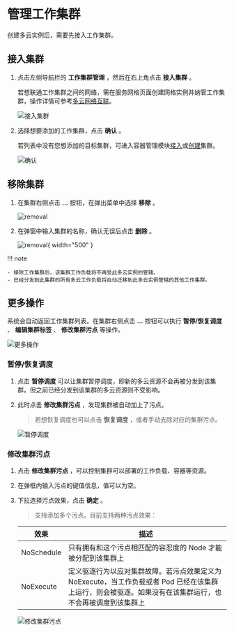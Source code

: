 # 管理工作集群

创建多云实例后，需要先接入工作集群。

## 接入集群

1. 点击左侧导航栏的 __工作集群管理__ ，然后在右上角点击 __接入集群__ 。

    若想联通工作集群之间的网络，需在服务网格页面创建网格实例并纳管工作集群，操作详情可参考[多云网络互联](../mspider/user-guide/multicluster/cluster-interconnect.md)。

    ![接入集群](https://docs.daocloud.io/daocloud-docs-images/docs/kairship/images/workload-fuwu.png)

2. 选择想要添加的工作集群，点击 __确认__ 。

    若列表中没有您想添加的目标集群，可进入容器管理模块[接入](../kpanda/user-guide/clusters/integrate-cluster.md)或[创建](../kpanda/user-guide/clusters/create-cluster.md)集群。

    ![确认](https://docs.daocloud.io/daocloud-docs-images/docs/kairship/images/joincluster02.png)

## 移除集群

1. 在集群右侧点击 __…__ 按钮，在弹出菜单中选择 __移除__ 。

    ![removal](images/cluster01.png)

2. 在弹窗中输入集群的名称，确认无误后点击 __删除__ 。

    ![removal](https://docs.daocloud.io/daocloud-docs-images/docs/kairship/images/removecl02.png){ width="500" }

!!! note

    - 移除工作集群后，该集群工作负载将不再受此多云实例的管辖。
    - 已经分发到此集群的所有多云工作负载将自动迁移到此多云实例管辖的其他工作集群。

## 更多操作

系统会自动返回工作集群列表。在集群右侧点击 __…__ 按钮可以执行 __暂停/恢复调度__ 、 __编辑集群标签__ 、 __修改集群污点__ 等操作。

![更多操作](https://docs.daocloud.io/daocloud-docs-images/docs/kairship/images/joincluster03.png)

### 暂停/恢复调度

1. 点击 __暂停调度__ 可以让集群暂停调度，即新的多云资源不会再被分发到该集群。但之前已经分发到该集群的多云资源则不受影响。

2. 此时点击 __修改集群污点__ ，发现集群被自动加上了污点。

    > 若想恢复调度也可以点击 __恢复调度__ ，或者手动去除对应的集群污点。

    ![暂停调度](https://docs.daocloud.io/daocloud-docs-images/docs/kairship/images/joincluster04.png)

### 修改集群污点

1. 点击 __修改集群污点__ ，可以控制集群可以部署的工作负载、容器等资源。
2. 在弹框内输入污点的键值信息，值可以为空。
3. 下拉选择污点效果，点击 __确定__ 。

    > 支持添加多个污点。目前支持两种污点效果：

    | 效果       | 描述                                                         |
    | ---------- | ------------------------------------------------------------ |
    | NoSchedule | 只有拥有和这个污点相匹配的容忍度的 Node 才能被分配到该集群上 |
    | NoExecute  | 定义驱逐行为以应对集群故障。若污点效果定义为 NoExecute，当工作负载或者 Pod 已经在该集群上运行，则会被驱逐。如果没有在该集群运行，也不会再被调度到该集群上 |

    ![修改集群污点](https://docs.daocloud.io/daocloud-docs-images/docs/kairship/images/joincluster05.png)
